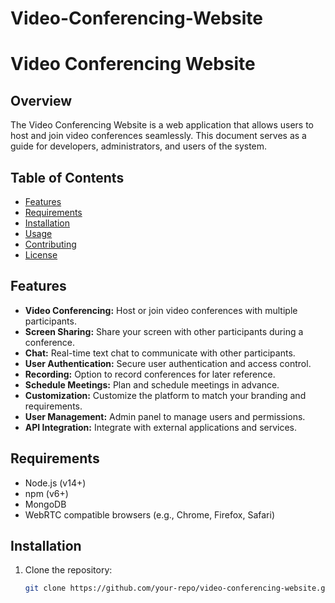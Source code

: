 # Video-Conferencing-Website
# Video Conferencing Website

## Overview

The Video Conferencing Website is a web application that allows users to host and join video conferences seamlessly. This document serves as a guide for developers, administrators, and users of the system.

## Table of Contents

- [Features](#features)
- [Requirements](#requirements)
- [Installation](#installation)
- [Usage](#usage)
- [Contributing](#contributing)
- [License](#license)

## Features

- **Video Conferencing:** Host or join video conferences with multiple participants.
- **Screen Sharing:** Share your screen with other participants during a conference.
- **Chat:** Real-time text chat to communicate with other participants.
- **User Authentication:** Secure user authentication and access control.
- **Recording:** Option to record conferences for later reference.
- **Schedule Meetings:** Plan and schedule meetings in advance.
- **Customization:** Customize the platform to match your branding and requirements.
- **User Management:** Admin panel to manage users and permissions.
- **API Integration:** Integrate with external applications and services.

## Requirements

- Node.js (v14+)
- npm (v6+)
- MongoDB
- WebRTC compatible browsers (e.g., Chrome, Firefox, Safari)

## Installation

1. Clone the repository:

   ```bash
   git clone https://github.com/your-repo/video-conferencing-website.git
